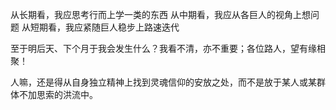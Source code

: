 从长期看，我应思考行而上学一类的东西
从中期看，我应从各巨人的视角上想问题
从短期看，我应紧随巨人稳步上路速迭代

至于明后天、下个月于我会发生什么？我看不清，亦不重要；各位路人，望有缘相聚！

人嘛，还是得从自身独立精神上找到灵魂信仰的安放之处，而不是放于某人或某群体不加思索的洪流中。
